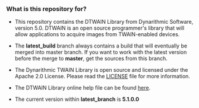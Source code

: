 ### What is this repository for? ###

* This repository contains the DTWAIN Library from Dynarithmic Software, version 5.0.  DTWAIN is an open source programmer's library that will allow applications to acquire images from TWAIN-enabled devices.

* The **latest_build** branch always contains a build that will eventually be merged into master branch.  If you want to work with the latest version before the merge to **master**, get the sources from this branch. 

* The Dynarithmic TWAIN Library is open source and licensed under the Apache 2.0 License.  Please read the [LICENSE](https://github.com/dynarithmic/twain_library/tree/master/LICENSE) file for more information.
* The DTWAIN Library online help file can be found [here](http://www.dynarithmic.com/onlinehelp5/dtwain/index.html).

* The current version within **latest_branch** is **5.1.0.0**
